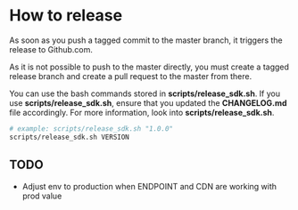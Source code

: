 # How to release

As soon as you push a tagged commit to the master branch, it triggers the release to Github.com.

As it is not possible to push to the master directly, you must create a tagged release branch and create a pull request to the master from there. 

You can use the bash commands stored in __scripts/release_sdk.sh__. If you use __scripts/release_sdk.sh__, 
ensure that you updated the __CHANGELOG.md__ file accordingly. For more information, look into __scripts/release_sdk.sh__.

```bash
# example: scripts/release_sdk.sh "1.0.0"
scripts/release_sdk.sh VERSION
```

## TODO
- Adjust env to production when ENDPOINT and CDN are working with prod value
